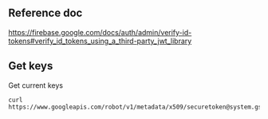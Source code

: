 ## Reference doc

https://firebase.google.com/docs/auth/admin/verify-id-tokens#verify_id_tokens_using_a_third-party_jwt_library

## Get keys

Get current keys
```
curl https://www.googleapis.com/robot/v1/metadata/x509/securetoken@system.gserviceaccount.com
```
